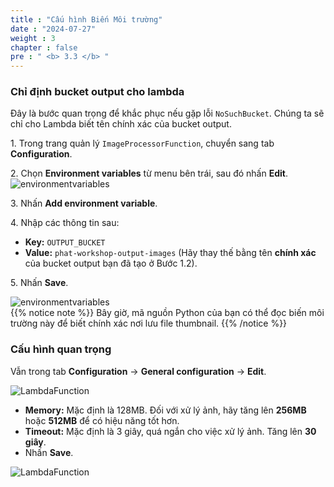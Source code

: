 ```yaml
---
title : "Cấu hình Biến Môi trường"
date : "2024-07-27"
weight : 3
chapter : false
pre : " <b> 3.3 </b> "
---
```


### Chỉ định bucket output cho lambda

Đây là bước quan trọng để khắc phục nếu gặp lỗi `NoSuchBucket`. Chúng ta sẽ chỉ cho Lambda biết tên chính xác của bucket output.

1\. Trong trang quản lý `ImageProcessorFunction`, chuyển sang tab **Configuration**.  

2\. Chọn **Environment variables** từ menu bên trái, sau đó nhấn **Edit**.  
   ![environmentvariables](/images/image1.png)  

3\. Nhấn **Add environment variable**.  

4\. Nhập các thông tin sau:  
* **Key:** `OUTPUT_BUCKET`  
* **Value:** `phat-workshop-output-images` (Hãy thay thế bằng tên **chính xác** của bucket output bạn đã tạo ở Bước 1.2).

5\. Nhấn **Save**.

![environmentvariables](/images/image21.png)  
{{% notice note %}}
Bây giờ, mã nguồn Python của bạn có thể đọc biến môi trường này để biết chính xác nơi lưu file thumbnail.
{{% /notice %}}

### Cấu hình quan trọng
 
Vẫn trong tab **Configuration** \-\> **General configuration** \-\> **Edit**.

   ![LambdaFunction](/images/image39.png)

   * **Memory:** Mặc định là 128MB. Đối với xử lý ảnh, hãy tăng lên **256MB** hoặc **512MB** để có hiệu năng tốt hơn.  
   * **Timeout:** Mặc định là 3 giây, quá ngắn cho việc xử lý ảnh. Tăng lên **30 giây**.  
   * Nhấn **Save**.

   ![LambdaFunction](/images/image26.png)
